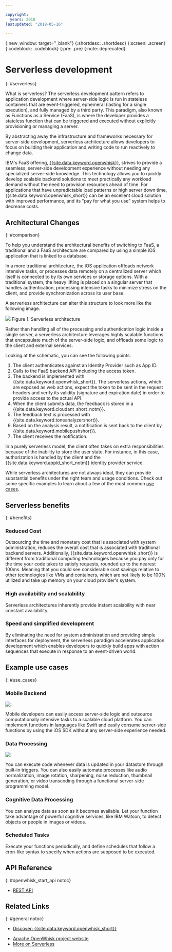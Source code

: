 ```yaml
---

copyright:
  years: 2018
lastupdated: "2018-05-16"

---
```

{:new_window: target="_blank"}
{:shortdesc: .shortdesc}
{:screen: .screen}
{:codeblock: .codeblock}
{:pre: .pre}
{:note:.deprecated}

# Serverless development
{: #serverless}

What is serverless? The serverless development pattern refers to application development where server-side logic is run in stateless containers that are event-triggered, ephemeral (lasting for a single execution), and fully managed by a third party. This paradigm, also known as Functions as a Service (FaaS), is where the developer provides a stateless function that can be triggered and executed without explicitly provisioning or managing a server.

By abstracting away the infrastructure and frameworks necessary for server-side development, serverless architecture allows developers to focus on building their application and writing code to run reactively to change data.

IBM's FaaS offering, [{{site.data.keyword.openwhisk}}](https://console.bluemix.net/openwhisk/), strives to provide a seamless, server-side development experience without needing any specialized server-side knowledge. This technology allows you to quickly develop scalable backend solutions to meet practically any workload demand without the need to provision resources ahead of time. For applications that have unpredictable load patterns or high server down time, {{site.data.keyword.openwhisk_short}} can be an excellent cloud solution with improved performance, and its "pay for what you use" system helps to decrease costs.

## Architectural Changes
{: #comparison}

To help you understand the architectural benefits of switching to FaaS, a traditional and a FaaS architecture are compared by using a simple iOS application that is linked to a database.

In a more traditional architecture, the iOS application offloads network intensive tasks, or processes data remotely on a centralized server which itself is connected to by its own services or storage options. With a traditional system, the heavy lifting is placed on a singular server that handles authentication, processing intensive tasks to minimize stress on the client, and provide synchronization across its user base.

A serverless architecture can alter this structure to look more like the following image.

![](./images/Architecture.png) Figure 1. Serverless architecture

Rather than handling all of the processing and authentication logic inside a single server, a serverless architecture leverages highly scalable functions that encapsulate much of the server-side logic, and offloads some logic to the client and external services.

Looking at the schematic, you can see the following points:

1. The client authenticates against an Identity Provider such as App ID.
2. Calls to the FaaS backend API including the access token.
3. The backend is implemented with {{site.data.keyword.openwhisk_short}}. The serverless actions, which are exposed as web actions, expect the token to be sent in the request headers and verify its validity (signature and expiration date) in order to provide access to the actual API.
4. When the client submits data, the feedback is stored in a {{site.data.keyword.cloudant_short_notm}}.
5. The feedback text is processed with {{site.data.keyword.toneanalyzershort}}.
6. Based on the analysis result, a notification is sent back to the client by {{site.data.keyword.mobilepushshort}}.
7. The client receives the notification.

In a purely serverless model, the client often takes on extra responsibilities because of the inability to store the user state. For instance, in this case, authorization is handled by the client and the {{site.data.keyword.appid_short_notm}} identity provider service.

While serverless architectures are not always ideal, they can provide substantial benefits under the right team and usage conditions. Check out some specific examples to learn about a few of the most common [use cases](#use_cases).

## Serverless benefits
{: #benefits}

### Reduced Cost

Outsourcing the time and monetary cost that is associated with system administration, reduces the overall cost that is associated with traditional backend servers. Additionally, {{site.data.keyword.openwhisk_short}} is different from traditional computing technologies because you pay only for the time your code takes to satisfy requests, rounded up to the nearest 100ms. Meaning that you could see considerable cost savings relative to other technologies like VMs and containers, which are not likely to be 100% utilized and take up memory on your cloud provider's system.

### High availability and scalability

Serverless architectures inherently provide instant scalability with near constant availability.

### Speed and simplified development

By eliminating the need for system administration and providing simple interfaces for deployment, the serverless paradigm accelerates application development which enables developers to quickly build apps with action sequences that execute in response to an event-driven world.

## Example use cases
{: #use_cases}

### Mobile Backend
![](./images/cloud-functions-rest-api-trigger.png)

Mobile developers can easily access server-side logic and outsource computationally intensive tasks to a scalable cloud platform. You can implement functions in languages like Swift and easily consume server-side functions by using the iOS SDK without any server-side experience needed.

### Data Processing

![](./images/cloud-functions-cloudant-trigger.png)

You can execute code whenever data is updated in your datastore through built-in triggers. You can also easily automate processes like audio normalization, image rotation, sharpening, noise reduction, thumbnail generation, or video transcoding through a functional server-side programming model.

### Cognitive Data Processing

You can analyze data as soon as it becomes available. Let your function take advantage of powerful cognitive services, like IBM Watson, to detect objects or people in images or videos.

### Scheduled Tasks

Execute your functions periodically, and define schedules that follow a cron-like syntax to specify when actions are supposed to be executed.

## API Reference
{: #openwhisk_start_api notoc}

<!-- * [REST API Documentation](./openwhisk_reference.html#openwhisk_ref_restapi)-->
* [REST API](https://console.{DomainName}/apidocs/98)

## Related Links
{: #general notoc}

* [Discover: {{site.data.keyword.openwhisk_short}}](http://www.ibm.com/cloud-computing/bluemix/openwhisk/)
<!-- redirects to link above * [{{site.data.keyword.openwhisk_short}} on IBM developerWorks](https://developer.ibm.com/openwhisk/)-->
* [Apache OpenWhisk project website](http://openwhisk.org)
* [More on Serverless](https://martinfowler.com/articles/serverless.html)
